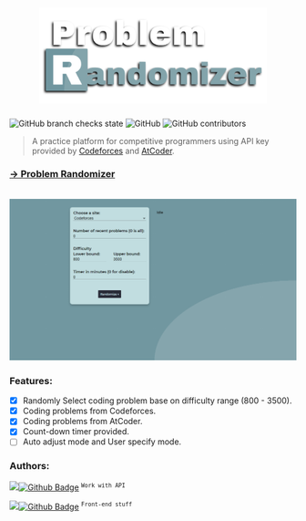 # <div align="center"><img src="img/intro.png" width=400px></div>
<!-- # Problem Randomizer -->
![GitHub branch checks state](https://img.shields.io/github/checks-status/DecSP/Problem-Randomizer/master?color=c1dde0&style=flat-square)
![GitHub](https://img.shields.io/github/license/DecSP/Problem-Randomizer?color=c1dde0&style=flat-square)
![GitHub contributors](https://img.shields.io/github/contributors/DecSP/Problem-Randomizer?color=c1dde0&style=flat-square)
<!-- ![GitHub top language](https://img.shields.io/github/languages/top/DecSP/Problem-Randomizer) -->
<!-- ![GitHub language count](https://img.shields.io/github/languages/count/DecSP/Problem-Randomizer) -->
<!-- [<img src="https://img.shields.io/website?up_message=Github%20Pages&url=https%3A%2F%2Fdecsp.github.io%2FProblem-Randomizer%2F">](https://decsp.github.io/Problem-Randomizer/) -->

> A practice platform for competitive programmers using API key provided by [Codeforces](https://codeforces.com/) and [AtCoder](https://atcoder.jp/).

### **[→ Problem Randomizer](https://decsp.github.io/Problem-Randomizer/)**

<!-- ### How it works:
  - Choose site (Codeforces or AtCoder).
  - Specify the range of difficulty.
  - Click on "Randomize" to start selecting suitable coding problem.
  - *Optional*:
    - Set count-down timer for evaluating your practice.
    - Selecting number of recently added problems that you might get. -->
<br>
<img src="img/screenshot.png" width=620px>

### Features:
  - [X] Randomly Select coding problem base on difficulty range (800 - 3500).
  - [X] Coding problems from Codeforces.
  - [X] Coding problems from AtCoder.
  - [X] Count-down timer provided.
  - [ ] Auto adjust mode and User specify mode.

### Authors:
<a title="" href="https://github.com/DecSP"><img src="https://avatars.githubusercontent.com/u/69586733?v=4" width=26px />![Github Badge](https://img.shields.io/badge/-@DecSP-fff?style=for-the-badge&logo=Github&logoColor=bfbfbf&link=https://github.com/DecSP)</a>
<sup>` Work with API `</sup>

<a title="" href="https://github.com/NguyenD-Nam"><img src="https://avatars.githubusercontent.com/u/69586735?v=4" width=26px />![Github Badge](https://img.shields.io/badge/-@NguyenD--Nam-fff?style=for-the-badge&logo=GitHub&logoColor=bfbfbf&link=https://github.com/NguyenD-Nam)</a>
<sup>` Front-end stuff `</sup>
<!-- [<img src="https://avatars.githubusercontent.com/u/69586733?v=4" width=25px>  DecSP](https://github.com/DecSP) -->
